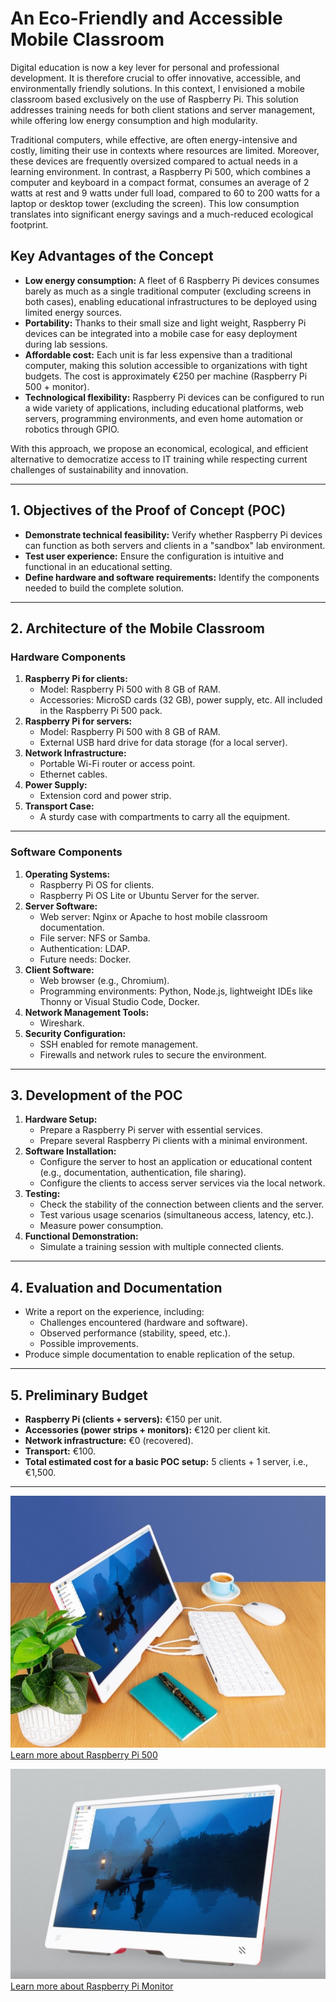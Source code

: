 # An Eco-Friendly and Accessible Mobile Classroom

Digital education is now a key lever for personal and professional development. It is therefore crucial to offer innovative, accessible, and environmentally friendly solutions. In this context, I envisioned a mobile classroom based exclusively on the use of Raspberry Pi. This solution addresses training needs for both client stations and server management, while offering low energy consumption and high modularity.

Traditional computers, while effective, are often energy-intensive and costly, limiting their use in contexts where resources are limited. Moreover, these devices are frequently oversized compared to actual needs in a learning environment. In contrast, a Raspberry Pi 500, which combines a computer and keyboard in a compact format, consumes an average of 2 watts at rest and 9 watts under full load, compared to 60 to 200 watts for a laptop or desktop tower (excluding the screen). This low consumption translates into significant energy savings and a much-reduced ecological footprint.

## Key Advantages of the Concept
- **Low energy consumption:** A fleet of 6 Raspberry Pi devices consumes barely as much as a single traditional computer (excluding screens in both cases), enabling educational infrastructures to be deployed using limited energy sources.
- **Portability:** Thanks to their small size and light weight, Raspberry Pi devices can be integrated into a mobile case for easy deployment during lab sessions.
- **Affordable cost:** Each unit is far less expensive than a traditional computer, making this solution accessible to organizations with tight budgets. The cost is approximately €250 per machine (Raspberry Pi 500 + monitor).
- **Technological flexibility:** Raspberry Pi devices can be configured to run a wide variety of applications, including educational platforms, web servers, programming environments, and even home automation or robotics through GPIO.

With this approach, we propose an economical, ecological, and efficient alternative to democratize access to IT training while respecting current challenges of sustainability and innovation.

---

## 1. Objectives of the Proof of Concept (POC)
- **Demonstrate technical feasibility:** Verify whether Raspberry Pi devices can function as both servers and clients in a "sandbox" lab environment.
- **Test user experience:** Ensure the configuration is intuitive and functional in an educational setting.
- **Define hardware and software requirements:** Identify the components needed to build the complete solution.

---

## 2. Architecture of the Mobile Classroom

### Hardware Components
1. **Raspberry Pi for clients:**
   - Model: Raspberry Pi 500 with 8 GB of RAM.
   - Accessories: MicroSD cards (32 GB), power supply, etc. All included in the Raspberry Pi 500 pack.
2. **Raspberry Pi for servers:**
   - Model: Raspberry Pi 500 with 8 GB of RAM.
   - External USB hard drive for data storage (for a local server).
3. **Network Infrastructure:**
   - Portable Wi-Fi router or access point.
   - Ethernet cables.
4. **Power Supply:**
   - Extension cord and power strip.
5. **Transport Case:**
   - A sturdy case with compartments to carry all the equipment.

---

### Software Components
1. **Operating Systems:**
   - Raspberry Pi OS for clients.
   - Raspberry Pi OS Lite or Ubuntu Server for the server.
2. **Server Software:**
   - Web server: Nginx or Apache to host mobile classroom documentation.
   - File server: NFS or Samba.
   - Authentication: LDAP.
   - Future needs: Docker.
3. **Client Software:**
   - Web browser (e.g., Chromium).
   - Programming environments: Python, Node.js, lightweight IDEs like Thonny or Visual Studio Code, Docker.
4. **Network Management Tools:**
   - Wireshark.
5. **Security Configuration:**
   - SSH enabled for remote management.
   - Firewalls and network rules to secure the environment.

---

## 3. Development of the POC

1. **Hardware Setup:**
   - Prepare a Raspberry Pi server with essential services.
   - Prepare several Raspberry Pi clients with a minimal environment.
2. **Software Installation:**
   - Configure the server to host an application or educational content (e.g., documentation, authentication, file sharing).
   - Configure the clients to access server services via the local network.
3. **Testing:**
   - Check the stability of the connection between clients and the server.
   - Test various usage scenarios (simultaneous access, latency, etc.).
   - Measure power consumption.
4. **Functional Demonstration:**
   - Simulate a training session with multiple connected clients.

---

## 4. Evaluation and Documentation
- Write a report on the experience, including:
  - Challenges encountered (hardware and software).
  - Observed performance (stability, speed, etc.).
  - Possible improvements.
- Produce simple documentation to enable replication of the setup.

---

## 5. Preliminary Budget
- **Raspberry Pi (clients + servers):** €150 per unit.
- **Accessories (power strips + monitors):** €120 per client kit.
- **Network infrastructure:** €0 (recovered).
- **Transport:** €100.
- **Total estimated cost for a basic POC setup:** 5 clients + 1 server, i.e., €1,500.

---


![Raspberry Pi 500](pi500.jpeg "Raspberry Pi 500")  
[Learn more about Raspberry Pi 500](https://www.raspberrypi.com/products/raspberry-pi-500/)

![Raspberry Pi Monitor](pi500monitor.jpeg "Raspberry Pi Monitor")  
[Learn more about Raspberry Pi Monitor](https://www.raspberrypi.com/products/raspberry-pi-monitor/)
